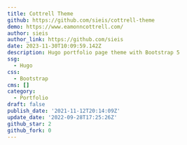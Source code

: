 ```yaml
---
title: Cottrell Theme
github: https://github.com/sieis/cottrell-theme
demo: https://www.eamonncottrell.com/
author: sieis
author_link: https://github.com/sieis
date: 2023-11-30T10:09:59.142Z
description: Hugo portfolio page theme with Bootstrap 5
ssg:
  - Hugo
css:
  - Bootstrap
cms: []
category:
  - Portfolio
draft: false
publish_date: '2021-11-12T20:14:09Z'
update_date: '2022-09-28T17:25:26Z'
github_star: 2
github_fork: 0
---
```

